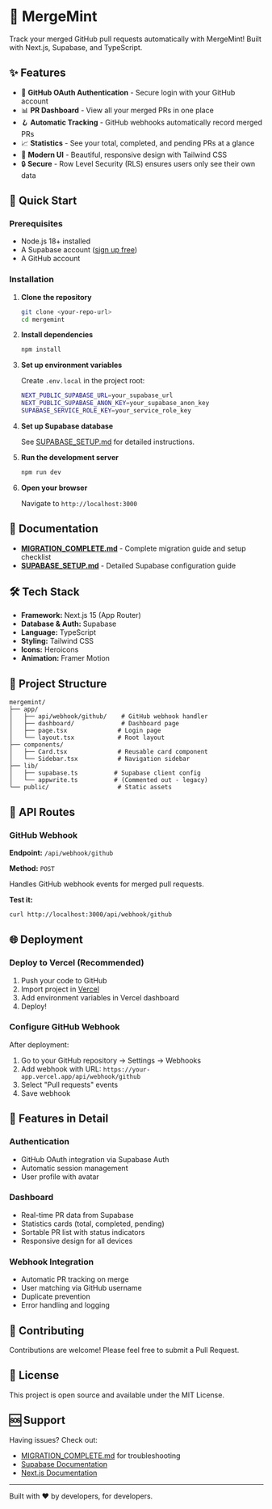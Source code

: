 # 🎯 MergeMint

Track your merged GitHub pull requests automatically with MergeMint! Built with Next.js, Supabase, and TypeScript.

## ✨ Features

- 🔐 **GitHub OAuth Authentication** - Secure login with your GitHub account
- 📊 **PR Dashboard** - View all your merged PRs in one place
- 🪝 **Automatic Tracking** - GitHub webhooks automatically record merged PRs
- 📈 **Statistics** - See your total, completed, and pending PRs at a glance
- 🎨 **Modern UI** - Beautiful, responsive design with Tailwind CSS
- 🔒 **Secure** - Row Level Security (RLS) ensures users only see their own data

## 🚀 Quick Start

### Prerequisites

- Node.js 18+ installed
- A Supabase account ([sign up free](https://supabase.com))
- A GitHub account

### Installation

1. **Clone the repository**
   ```bash
   git clone <your-repo-url>
   cd mergemint
   ```

2. **Install dependencies**
   ```bash
   npm install
   ```

3. **Set up environment variables**
   
   Create `.env.local` in the project root:
   ```bash
   NEXT_PUBLIC_SUPABASE_URL=your_supabase_url
   NEXT_PUBLIC_SUPABASE_ANON_KEY=your_supabase_anon_key
   SUPABASE_SERVICE_ROLE_KEY=your_service_role_key
   ```

4. **Set up Supabase database**
   
   See [SUPABASE_SETUP.md](./SUPABASE_SETUP.md) for detailed instructions.

5. **Run the development server**
   ```bash
   npm run dev
   ```

6. **Open your browser**
   
   Navigate to `http://localhost:3000`

## 📖 Documentation

- **[MIGRATION_COMPLETE.md](./MIGRATION_COMPLETE.md)** - Complete migration guide and setup checklist
- **[SUPABASE_SETUP.md](./SUPABASE_SETUP.md)** - Detailed Supabase configuration guide

## 🛠️ Tech Stack

- **Framework:** Next.js 15 (App Router)
- **Database & Auth:** Supabase
- **Language:** TypeScript
- **Styling:** Tailwind CSS
- **Icons:** Heroicons
- **Animation:** Framer Motion

## 📁 Project Structure

```
mergemint/
├── app/
│   ├── api/webhook/github/    # GitHub webhook handler
│   ├── dashboard/             # Dashboard page
│   ├── page.tsx              # Login page
│   └── layout.tsx            # Root layout
├── components/
│   ├── Card.tsx              # Reusable card component
│   └── Sidebar.tsx           # Navigation sidebar
├── lib/
│   ├── supabase.ts          # Supabase client config
│   └── appwrite.ts          # (Commented out - legacy)
└── public/                   # Static assets
```

## 🔗 API Routes

### GitHub Webhook

**Endpoint:** `/api/webhook/github`

**Method:** `POST`

Handles GitHub webhook events for merged pull requests.

**Test it:**
```bash
curl http://localhost:3000/api/webhook/github
```

## 🌐 Deployment

### Deploy to Vercel (Recommended)

1. Push your code to GitHub
2. Import project in [Vercel](https://vercel.com)
3. Add environment variables in Vercel dashboard
4. Deploy!

### Configure GitHub Webhook

After deployment:

1. Go to your GitHub repository → Settings → Webhooks
2. Add webhook with URL: `https://your-app.vercel.app/api/webhook/github`
3. Select "Pull requests" events
4. Save webhook

## 🎨 Features in Detail

### Authentication
- GitHub OAuth integration via Supabase Auth
- Automatic session management
- User profile with avatar

### Dashboard
- Real-time PR data from Supabase
- Statistics cards (total, completed, pending)
- Sortable PR list with status indicators
- Responsive design for all devices

### Webhook Integration
- Automatic PR tracking on merge
- User matching via GitHub username
- Duplicate prevention
- Error handling and logging

## 🤝 Contributing

Contributions are welcome! Please feel free to submit a Pull Request.

## 📝 License

This project is open source and available under the MIT License.

## 🆘 Support

Having issues? Check out:
- [MIGRATION_COMPLETE.md](./MIGRATION_COMPLETE.md) for troubleshooting
- [Supabase Documentation](https://supabase.com/docs)
- [Next.js Documentation](https://nextjs.org/docs)

---

Built with ❤️ by developers, for developers.
